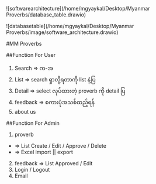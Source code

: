 ![softwarearchitecture](/home/mgyaykal/Desktop/Myanmar Proverbs/database_table.drawio)

![databasetable](/home/mgyaykal/Desktop/Myanmar Proverbs/image/software_architecture.drawio)

#MM Proverbs

##Function For User

1. Search => က-အ
2. List => search ရှာလို့ရတာကို list နဲ့ပြ
3. Detail => select လုပ်ထားတဲ့ proverb ကို detail ပြ
4. feedback => စကားပုံအသစ်ထည့်ရန်
5. about us

##Function For Admin

1. proverb
  + => List Create / Edit / Approve / Delete
  + => Excel import || export
2. feedback => List Approved / Edit
3. Login / Logout
4. Email